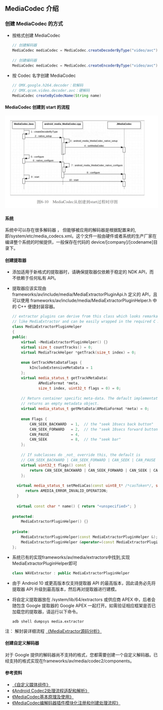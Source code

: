 ## MediaCodec 介绍

### 创建 MediaCodec 的⽅式

- 按格式创建 MediaCodec

  ```java
  // 创建解码器
  MediaCodec mediaCodec = MediaCodec.createDecoderByType("video/avc");

  // 创建编码器
  MediaCodec mediaCodec = MediaCodec.createEncoderByType("video/avc");
  ```

- 按 Codec 名字创建 MediaCodec

  ```java
  // OMX.google.h264.decoder：软解码
  // OMX.qcom.video.decoder.avc：硬解码
  MediaCodec createByCodecName(String name)
  ```

#### MediaCodec 创建到 start 的流程
  ![](./imgs/mediacodec_1.png)

#### 系统

系统中可以存在很多解码器 ， 但能够被应⽤的解码器是根据配置来的,即/system/etc/media_codecs.xml。这个⽂件⼀般由硬件或者系统的⽣产⼚家在编译整个系统的时候提供，⼀般保存在代码的 device/[company]/[codename]⽬录下。


#### 创建提取器
+ 添加适用于新格式的提取器时，请确保提取器仅依赖于稳定的 NDK API，而不依赖于任何私有 API。
+ 提取器应该实现由 frameworks/av/include/media/MediaExtractorPluginApi.h 定义的 API，且可以使用 frameworks/av/include/media/MediaExtractorPluginHelper.h 中的 C++ 便捷封装容器。
  ```C++
  // extractor plugins can derive from this class which looks remarkably
  // like MediaExtractor and can be easily wrapped in the required C API
  class MediaExtractorPluginHelper
  {
  public:
      virtual ~MediaExtractorPluginHelper() {}
      virtual size_t countTracks() = 0;
      virtual MediaTrackHelper *getTrack(size_t index) = 0; 

      enum GetTrackMetaDataFlags {
          kIncludeExtensiveMetaData = 1
      };
      virtual media_status_t getTrackMetaData(
              AMediaFormat *meta,
              size_t index, uint32_t flags = 0) = 0;  

      // Return container specific meta-data. The default implementation
      // returns an empty metadata object.
      virtual media_status_t getMetaData(AMediaFormat *meta) = 0; 

      enum Flags {
          CAN_SEEK_BACKWARD  = 1,  // the "seek 10secs back button"
          CAN_SEEK_FORWARD   = 2,  // the "seek 10secs forward button"
          CAN_PAUSE          = 4,
          CAN_SEEK           = 8,  // the "seek bar"
      };  

      // If subclasses do _not_ override this, the default is
      // CAN_SEEK_BACKWARD | CAN_SEEK_FORWARD | CAN_SEEK | CAN_PAUSE
      virtual uint32_t flags() const {
          return CAN_SEEK_BACKWARD | CAN_SEEK_FORWARD | CAN_SEEK | CAN_PAUSE;
      };

    virtual media_status_t setMediaCas(const uint8_t* /*casToken*/, size_t /*size*/) {
        return AMEDIA_ERROR_INVALID_OPERATION;
    }

    virtual const char * name() { return "<unspecified>"; }

  protected:
      MediaExtractorPluginHelper() {}

  private:
      MediaExtractorPluginHelper(const MediaExtractorPluginHelper &);
      MediaExtractorPluginHelper &operator=(const MediaExtractorPluginHelper &);
  };
  ```
+ 系统已有的实现frameworks/av/media/extractors中找到,实现MediaExtractorPluginHelper即可
  ```C++
  class WAVExtractor : public MediaExtractorPluginHelper 
  ``` 
+ 由于 Android 10 或更高版本仅支持提取器 API 的最高版本，因此请务必先将提取器 API 升级到最高版本，然后再对提取器进行建模。

+ 将自定义提取器放在 /system/lib/64/extractors 或供应商 APEX 中，后者会随包含 Google 提取器的 Google APEX 一起打开。如需验证相应框架是否已加载您的提取器，请运行以下命令。
  ```shell  
  adb shell dumpsys media.extractor 
  ```

注： 解封装详细流程 [《MediaExtractor源码分析》](./MediaExtractor.md)

#### 创建自定义解码器
对于 Google 提供的解码器尚不支持的格式，您都需要创建一个自定义解码器。已经支持的格式实现在frameworks/av/media/codec2/components。

#### 参考资料

- [《自定义媒体组件》](https://source.android.com/docs/core/media/updatable-media?hl=zh-cn)
- [《Android Codec2处理流程适配和解析》](https://cloud.tencent.com/developer/article/2393435)
- [《MediaCodec基本原理及使用》](https://cloud.tencent.com/developer/article/2064998)
- [《MediaCodec编解码器插件模块化注册和创建处理流程》](https://blog.csdn.net/u012430727/article/details/115727792)